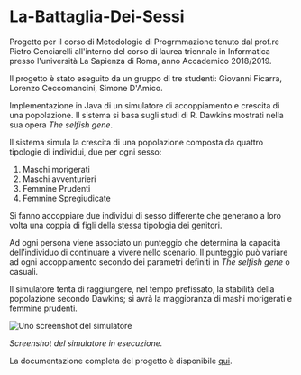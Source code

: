 # La-Battaglia-Dei-Sessi

Progetto per il corso di Metodologie di Progrmmazione tenuto dal prof.re Pietro Cenciarelli all'interno del corso di laurea triennale in Informatica presso l'università La Sapienza di Roma, anno Accademico 2018/2019.

Il progetto è stato eseguito da un gruppo di tre studenti: Giovanni Ficarra, Lorenzo Ceccomancini, Simone D'Amico.

Implementazione in Java di un simulatore di accoppiamento e crescita di una popolazione. Il sistema si basa sugli studi di R. Dawkins mostrati nella sua opera *The selfish gene*.

Il sistema simula la crescita di una popolazione composta da quattro tipologie di individui, due per ogni sesso:
1. Maschi morigerati
2. Maschi avventurieri
3. Femmine Prudenti
4. Femmine Spregiudicate

Si fanno accoppiare due individui di sesso differente che generano a loro volta una coppia di figli della stessa
tipologia dei genitori.

Ad ogni persona viene associato un punteggio che determina la capacità dell’individuo di continuare a vivere nello scenario. Il punteggio può variare ad ogni accoppiamento secondo dei parametri definiti in *The selfish gene* o casuali.

Il simulatore tenta di raggiungere, nel tempo prefissato, la stabilità della popolazione secondo Dawkins; si avrà la maggioranza di mashi morigerati e femmine prudenti.

![Uno screenshot del simulatore](https://88y32g.dm2302.livefilestore.com/y4mLErOUNRBxSXR6qKxmO1MaRsTGNQMNuaS23O60EvyGaOtdec0e_D1_K-oSoGQvPxsWGQvjGY-JCqimIAChJ5yYZLgmBW7biTqCpRcj2SotpUQz13Br47eydYen6i6rmZqZQWSZk6YoBvlsUFAwdYLu526zpgsKG-Rap9Ux2zTt2PmfgVhs6nCpDAN4yHQ1favpNkD5Wg3UgCtOh342iCSqA/Simulazione%204.PNG?psid=1)

_Screenshot del simulatore in esecuzione._

La documentazione completa del progetto è disponibile [qui](https://simone-damico.github.io/La-Battaglia-Dei-Sessi/doc/index.html).
